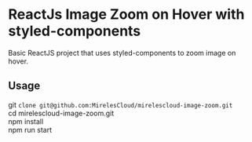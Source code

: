 # ReactJs Image Zoom on Hover with styled-components

Basic ReactJS project that uses styled-components to zoom image on hover.  

## Usage  

git `clone git@github.com:MirelesCloud/mirelescloud-image-zoom.git `   
cd mirelescloud-image-zoom.git    
npm install  
npm run start  
